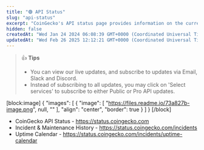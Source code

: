 ```yaml
---
title: "🟢 API Status"
slug: "api-status"
excerpt: "CoinGecko's API status page provides information on the current status and incident history of CoinGecko API (Public & Pro)"
hidden: false
createdAt: "Wed Jan 24 2024 06:08:39 GMT+0000 (Coordinated Universal Time)"
updatedAt: "Wed Feb 26 2025 12:12:21 GMT+0000 (Coordinated Universal Time)"
---
```

> 👍 **Tips**
> 
> - You can view our live updates, and subscribe to updates via Email, Slack and Discord.
> - Instead of subscribing to all updates, you may click on 'Select services' to subscribe to either Public or Pro API updates.

[block:image]
{
  "images": [
    {
      "image": [
        "https://files.readme.io/73a827b-image.png",
        null,
        ""
      ],
      "align": "center",
      "border": true
    }
  ]
}
[/block]


- CoinGecko API Status - <https://status.coingecko.com>
- Incident & Maintenance History - <https://status.coingecko.com/incidents>
- Uptime Calendar - <https://status.coingecko.com/incidents/uptime-calendar>
